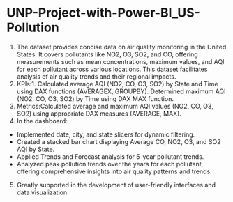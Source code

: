 # UNP-Project-with-Power-BI_US-Pollution



 1. The dataset provides concise data on air quality monitoring in the United States. It covers pollutants like NO2, O3, SO2, and CO, offering measurements such as mean concentrations, maximum values, and AQI for each pollutant across various locations. This dataset facilitates analysis of air quality trends and their regional impacts.
 2. KPIs:1. Calculated average AQI (NO2, CO, O3, SO2) by State and Time using DAX functions (AVERAGEX, GROUPBY). Determined maximum AQI (NO2, CO, O3, SO2) by Time using DAX MAX function.
3. Metrics:Calculated average and maximum AQI values (NO2, CO, O3, SO2) using appropriate DAX measures (AVERAGE, MAX).
4. In the dashboard:
- Implemented date, city, and state slicers for dynamic filtering.
- Created a stacked bar chart displaying Average CO, NO2, O3, and SO2 AQI by State.
- Applied Trends and Forecast analysis for 5-year pollutant trends.
- Analyzed peak pollution trends over the years for each pollutant, offering comprehensive insights into air quality patterns and trends.
5. Greatly supported in the development of user-friendly interfaces and data visualization.
